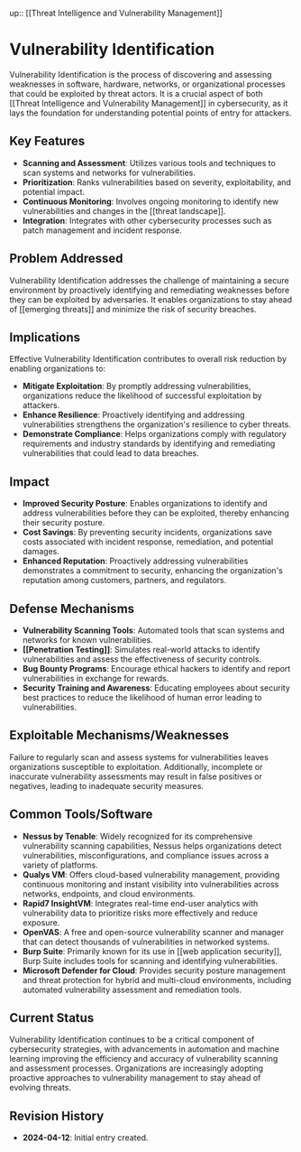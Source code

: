 up:: [[Threat Intelligence and Vulnerability Management]]

# Vulnerability Identification

Vulnerability Identification is the process of discovering and assessing weaknesses in software, hardware, networks, or organizational processes that could be exploited by threat actors. It is a crucial aspect of both [[Threat Intelligence and Vulnerability Management]] in cybersecurity, as it lays the foundation for understanding potential points of entry for attackers.

## Key Features

- **Scanning and Assessment**: Utilizes various tools and techniques to scan systems and networks for vulnerabilities.
- **Prioritization**: Ranks vulnerabilities based on severity, exploitability, and potential impact.
- **Continuous Monitoring**: Involves ongoing monitoring to identify new vulnerabilities and changes in the [[threat landscape]].
- **Integration**: Integrates with other cybersecurity processes such as patch management and incident response.

## Problem Addressed

Vulnerability Identification addresses the challenge of maintaining a secure environment by proactively identifying and remediating weaknesses before they can be exploited by adversaries. It enables organizations to stay ahead of [[emerging threats]] and minimize the risk of security breaches.

## Implications

Effective Vulnerability Identification contributes to overall risk reduction by enabling organizations to:

- **Mitigate Exploitation**: By promptly addressing vulnerabilities, organizations reduce the likelihood of successful exploitation by attackers.
- **Enhance Resilience**: Proactively identifying and addressing vulnerabilities strengthens the organization's resilience to cyber threats.
- **Demonstrate Compliance**: Helps organizations comply with regulatory requirements and industry standards by identifying and remediating vulnerabilities that could lead to data breaches.

## Impact

- **Improved Security Posture**: Enables organizations to identify and address vulnerabilities before they can be exploited, thereby enhancing their security posture.
- **Cost Savings**: By preventing security incidents, organizations save costs associated with incident response, remediation, and potential damages.
- **Enhanced Reputation**: Proactively addressing vulnerabilities demonstrates a commitment to security, enhancing the organization's reputation among customers, partners, and regulators.

## Defense Mechanisms

- **Vulnerability Scanning Tools**: Automated tools that scan systems and networks for known vulnerabilities.
- **[[Penetration Testing]]**: Simulates real-world attacks to identify vulnerabilities and assess the effectiveness of security controls.
- **Bug Bounty Programs**: Encourage ethical hackers to identify and report vulnerabilities in exchange for rewards.
- **Security Training and Awareness**: Educating employees about security best practices to reduce the likelihood of human error leading to vulnerabilities.

## Exploitable Mechanisms/Weaknesses

Failure to regularly scan and assess systems for vulnerabilities leaves organizations susceptible to exploitation. Additionally, incomplete or inaccurate vulnerability assessments may result in false positives or negatives, leading to inadequate security measures.

## Common Tools/Software

- **Nessus by Tenable**: Widely recognized for its comprehensive vulnerability scanning capabilities, Nessus helps organizations detect vulnerabilities, misconfigurations, and compliance issues across a variety of platforms.
- **Qualys VM**: Offers cloud-based vulnerability management, providing continuous monitoring and instant visibility into vulnerabilities across networks, endpoints, and cloud environments.
- **Rapid7 InsightVM**: Integrates real-time end-user analytics with vulnerability data to prioritize risks more effectively and reduce exposure.
- **OpenVAS**: A free and open-source vulnerability scanner and manager that can detect thousands of vulnerabilities in networked systems.
- **Burp Suite**: Primarily known for its use in [[web application security]], Burp Suite includes tools for scanning and identifying vulnerabilities.
- **Microsoft Defender for Cloud**: Provides security posture management and threat protection for hybrid and multi-cloud environments, including automated vulnerability assessment and remediation tools.

## Current Status

Vulnerability Identification continues to be a critical component of cybersecurity strategies, with advancements in automation and machine learning improving the efficiency and accuracy of vulnerability scanning and assessment processes. Organizations are increasingly adopting proactive approaches to vulnerability management to stay ahead of evolving threats.

## Revision History

- **2024-04-12**: Initial entry created.

